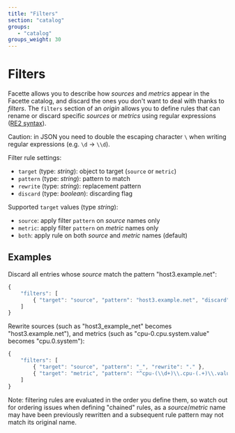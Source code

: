 ```yaml
---
title: "Filters"
section: "catalog"
groups:
   - "catalog"
groups_weight: 30
---
```


# Filters

Facette allows you to describe how *sources* and *metrics* appear in the Facette catalog, and discard the ones you
don't want to deal with thanks to *filters*. The `filters` section of an *origin* allows you to define rules that
can rename or discard specific *sources* or *metrics* using regular expressions
([RE2 syntax][0]).

<span class="fa fa-warning"></span> Caution: in JSON you need to double the escaping character `\` when writing regular
expressions (e.g. `\d`&nbsp;→&nbsp;`\\d`).

Filter rule settings:

 * `target` (type: _string_): object to target (`source` or `metric`)
 * `pattern` (type: _string_): pattern to match
 * `rewrite` (type: _string_): replacement pattern
 * `discard` (type: *boolean*): discarding flag

Supported `target` values (type _string_):

 * `source`: apply filter `pattern` on *source* names only
 * `metric`: apply filter `pattern` on *metric* names only
 * `both`: apply rule on both *source* and *metric* names (default)

## Examples

Discard all entries whose *source* match the pattern "host3.example.net":

```javascript
{
    "filters": [
        { "target": "source", "pattern": "host3.example.net", "discard": true }
    ]
}
```

Rewrite sources (such as "host3_example_net" becomes "host3.example.net"), and metrics (such as
"cpu-0.cpu.system.value" becomes "cpu.0.system"):

```javascript
{
    "filters": [
        { "target": "source", "pattern": "_", "rewrite": "." },
        { "target": "metric", "pattern": "^cpu-(\\d+)\\.cpu-(.+)\\.value$", "rewrite": "cpu.$1.$2" }
    ]
}
```

Note: filtering rules are evaluated in the order you define them, so watch out for ordering issues when defining
"chained" rules, as a *source*/*metric* name may have been previously rewritten and a subsequent rule pattern may not
match its original name.


[0]: https://code.google.com/p/re2/wiki/Syntax
